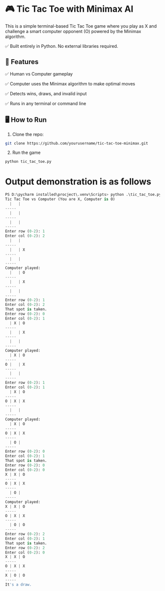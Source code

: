 # 🎮 Tic Tac Toe with Minimax AI
This is a simple terminal-based Tic Tac Toe game where you play as X and challenge a smart computer opponent (O) powered by the Minimax algorithm.

✅ Built entirely in Python. No external libraries required.

## 🧠 Features

✅ Human vs Computer gameplay

✅ Computer uses the Minimax algorithm to make optimal moves

✅ Detects wins, draws, and invalid input

✅ Runs in any terminal or command line

## 🖥️ How to Run

1. Clone the repo:
```bash
git clone https://github.com/yourusername/tic-tac-toe-minimax.git
```

2. Run the game

```bash
python tic_tac_toe.py
```

# Output demonstration is as follows

```py
PS D:\pycharm installed\procject\.venv\Scripts> python .\tic_tac_toe.py
Tic Tac Toe vs Computer (You are X, Computer is O)
  |   |
-----
  |   |
-----
  |   |
-----
Enter row (0-2): 1
Enter col (0-2): 2
  |   |
-----
  |   | X
-----
  |   |
-----
Computer played:
  |   | O
-----
  |   | X
-----
  |   |
-----
Enter row (0-2): 1
Enter col (0-2): 2
That spot is taken.
Enter row (0-2): 0
Enter col (0-2): 1
  | X | O
-----
  |   | X
-----
  |   |
-----
Computer played:
  | X | O
-----
O |   | X
-----
  |   |
-----
Enter row (0-2): 1
Enter col (0-2): 1
  | X | O
-----
O | X | X
-----
  |   |
-----
Computer played:
  | X | O
-----
O | X | X
-----
  | O |
-----
Enter row (0-2): 0
Enter col (0-2): 1
That spot is taken.
Enter row (0-2): 0
Enter col (0-2): 0
X | X | O
-----
O | X | X
-----
  | O |
-----
Computer played:
X | X | O
-----
O | X | X
-----
  | O | O
-----
Enter row (0-2): 2
Enter col (0-2): 1
That spot is taken.
Enter row (0-2): 2
Enter col (0-2): 0
X | X | O
-----
O | X | X
-----
X | O | O
-----
It's a draw.
```
